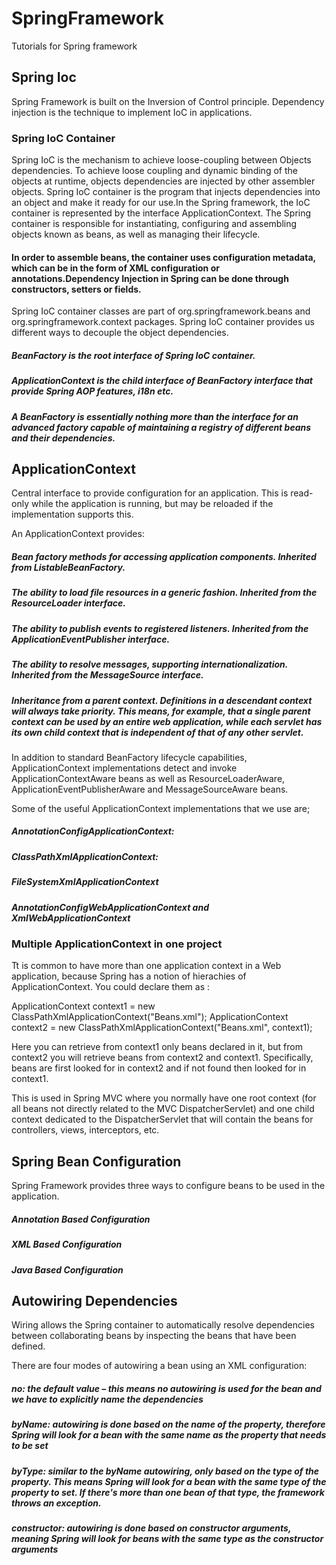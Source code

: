 SpringFramework
=================
Tutorials for Spring framework 


## Spring Ioc

Spring Framework is built on the Inversion of Control principle. Dependency injection is the technique to implement IoC in applications. 

### Spring IoC Container

Spring IoC is the mechanism to achieve loose-coupling between Objects dependencies. To achieve loose coupling and dynamic binding of the objects at runtime, objects dependencies are injected by other assembler objects. Spring IoC container is the program that injects dependencies into an object and make it ready for our use.In the Spring framework, the IoC container is represented by the interface ApplicationContext. The Spring container is responsible for instantiating, configuring and assembling objects known as beans, as well as managing their lifecycle.
#### In order to assemble beans, the container uses configuration metadata, which can be in the form of XML configuration or annotations.Dependency Injection in Spring can be done through constructors, setters or fields.


Spring IoC container classes are part of  org.springframework.beans and org.springframework.context packages. Spring IoC container provides us different ways to decouple the object dependencies.

##### BeanFactory is the root interface of Spring IoC container. 
##### ApplicationContext is the child interface of BeanFactory interface that provide Spring AOP features, i18n etc. 
##### A BeanFactory is essentially nothing more than the interface for an advanced factory capable of maintaining a registry of different beans and their dependencies.

## ApplicationContext

Central interface to provide configuration for an application. This is read-only while the application is running, but may be reloaded if the implementation supports this.

An ApplicationContext provides:

   ##### Bean factory methods for accessing application components. Inherited from ListableBeanFactory.
   ##### The ability to load file resources in a generic fashion. Inherited from the ResourceLoader interface.
   ##### The ability to publish events to registered listeners. Inherited from the ApplicationEventPublisher interface.
   ##### The ability to resolve messages, supporting internationalization. Inherited from the MessageSource interface.
   ##### Inheritance from a parent context. Definitions in a descendant context will always take priority. This means, for example, that a single parent context can be used by an entire web application, while each servlet has its own child context that is independent of that of any other servlet. 

In addition to standard BeanFactory lifecycle capabilities, ApplicationContext implementations detect and invoke ApplicationContextAware beans as well as ResourceLoaderAware, ApplicationEventPublisherAware and MessageSourceAware beans.

Some of the useful ApplicationContext implementations that we use are;
##### AnnotationConfigApplicationContext:
##### ClassPathXmlApplicationContext:
##### FileSystemXmlApplicationContext
##### AnnotationConfigWebApplicationContext and XmlWebApplicationContext

### Multiple ApplicationContext in one project

Tt is common to have more than one application context in a Web application, because Spring has a notion of hierachies of ApplicationContext. You could declare them as :

ApplicationContext context1 = new ClassPathXmlApplicationContext("Beans.xml");
ApplicationContext context2 = new ClassPathXmlApplicationContext("Beans.xml", context1);

Here you can retrieve from context1 only beans declared in it, but from context2 you will retrieve beans from context2 and context1. Specifically, beans are first looked for in context2 and if not found then looked for in context1.

This is used in Spring MVC where you normally have one root context (for all beans not directly related to the MVC DispatcherServlet) and one child context dedicated to the DispatcherServlet that will contain the beans for controllers, views, interceptors, etc.


## Spring Bean Configuration

Spring Framework provides three ways to configure beans to be used in the application.
##### Annotation Based Configuration
##### XML Based Configuration
##### Java Based Configuration


## Autowiring Dependencies

Wiring allows the Spring container to automatically resolve dependencies between collaborating beans by inspecting the beans that have been defined.

There are four modes of autowiring a bean using an XML configuration:
##### no: the default value – this means no autowiring is used for the bean and we have to explicitly name the dependencies
##### byName: autowiring is done based on the name of the property, therefore Spring will look for a bean with the same name as the property that needs to be set
##### byType: similar to the byName autowiring, only based on the type of the property. This means Spring will look for a bean with the same type of the property to set. If there's more than one bean of that type, the framework throws an exception.
##### constructor: autowiring is done based on constructor arguments, meaning Spring will look for beans with the same type as the constructor arguments

